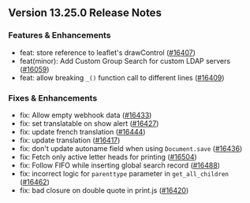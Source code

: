 ## Version 13.25.0 Release Notes

### Features & Enhancements

- feat: store reference to leaflet's drawControl ([#16407](https://github.com/capkpi/capkpi/pull/16407))
- feat(minor): Add Custom Group Search for custom LDAP servers ([#16059](https://github.com/capkpi/capkpi/pull/16059))
- feat: allow breaking `_()` function call to different lines ([#16409](https://github.com/capkpi/capkpi/pull/16409))

### Fixes & Enhancements

- fix: Allow empty webhook data ([#16433](https://github.com/capkpi/capkpi/pull/16433))
- fix: set translatable on show alert ([#16427](https://github.com/capkpi/capkpi/pull/16427))
- fix: update french translation ([#16444](https://github.com/capkpi/capkpi/pull/16444))
- fix: update translation ([#16417](https://github.com/capkpi/capkpi/pull/16417))
- fix: don't update autoname field when using `Document.save` ([#16436](https://github.com/capkpi/capkpi/pull/16436))
- fix: Fetch only active letter heads for printing ([#16504](https://github.com/capkpi/capkpi/pull/16504))
- fix: Follow FIFO while inserting global search record ([#16488](https://github.com/capkpi/capkpi/pull/16488))
- fix: incorrect logic for `parenttype` parameter in `get_all_children` ([#16462](https://github.com/capkpi/capkpi/pull/16462))
- fix: bad closure on double quote in print.js ([#16420](https://github.com/capkpi/capkpi/pull/16420))